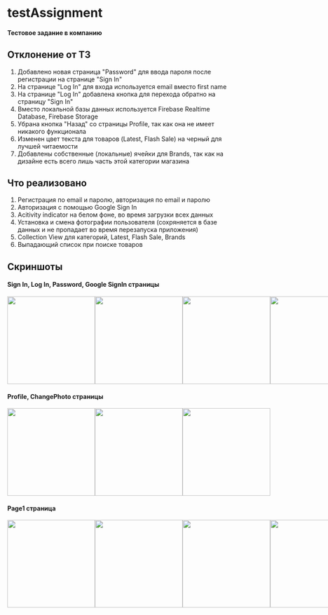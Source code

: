 # testAssignment
#### Тестовое задание в компанию

## Отклонение от ТЗ
1) Добавлено новая страница "Password" для ввода пароля после регистрации на  странице "Sign In"
2) На странице "Log In" для входа используется email вместо first name
3) На странице "Log In" добавлена кнопка для перехода обратно на страницу "Sign In"
4) Вместо локальной базы данных используется Firebase Realtime Database, Firebase Storage
5) Убрана кнопка "Назад" со страницы Profile, так как она не имеет никакого функционала
6) Изменен цвет текста для товаров (Latest, Flash Sale) на черный для лучшей читаемости
7) Добавлены собственные (локальные) ячейки для Brands, так как на дизайне есть всего лишь часть этой категории магазина


## Что реализовано
1) Регистрация по email и паролю, авторизация по email и паролю
2) Авторизация с помощью Google Sign In
3) Acitivity indicator на белом фоне, во время загрузки всех данных
4) Установка и смена фотографии пользователя (сохряняется в базе данных и не пропадает во время перезапуска приложения)
5) Collection View для категорий, Latest, Flash Sale, Brands
6) Выпадающий список при поиске товаров


## Скриншоты
#### Sign In, Log In, Password, Google SignIn страницы
<div style="display:flex;">
  <img src="https://user-images.githubusercontent.com/88378430/227189201-3c6a7234-b9ca-455c-8e8a-fb1fd95cf493.png" width="200">
  <img src="https://user-images.githubusercontent.com/88378430/227189300-d7984468-e47e-4eda-b69f-66f5c5c18b26.png" width="200">
  <img src="https://user-images.githubusercontent.com/88378430/227189475-9adbb0f5-98bc-49b8-9a13-8417c2243b75.png" width="200">
  <img src="https://user-images.githubusercontent.com/88378430/227189554-94729cae-d607-4bf2-9e44-dd5690bf1663.png" width="200">
</div>

#### Profile, ChangePhoto страницы
<div style="display:flex;">
  <img src="https://user-images.githubusercontent.com/88378430/227189908-55c91c67-7dde-4d0f-bccc-012e4385a461.png" width="200">
  <img src="https://user-images.githubusercontent.com/88378430/227190079-34552082-1d68-4a43-ad28-f71fd01e20a1.png" width="200">
  <img src="https://user-images.githubusercontent.com/88378430/227190197-8f47b6e3-2959-4742-9e82-b95bd45a6e8b.png" width="200">
</div>


#### Page1 страница
<div style="display:flex;">
  <img src="https://user-images.githubusercontent.com/88378430/227190490-ca3e622f-ee9f-4dbd-a6fc-51d8b33d7c8f.png" width="200">
  <img src="https://user-images.githubusercontent.com/88378430/227190560-d9773d31-7abb-4376-b674-e02d850d0951.png" width="200">
  <img src="https://user-images.githubusercontent.com/88378430/227190982-7a291418-9f4b-4072-af7d-8538003cdcb9.png" width="200">
  <img src="https://user-images.githubusercontent.com/88378430/227191039-d54746b3-5aa3-4153-8ddd-0e6a59c4c311.png" width="200">
</div>


